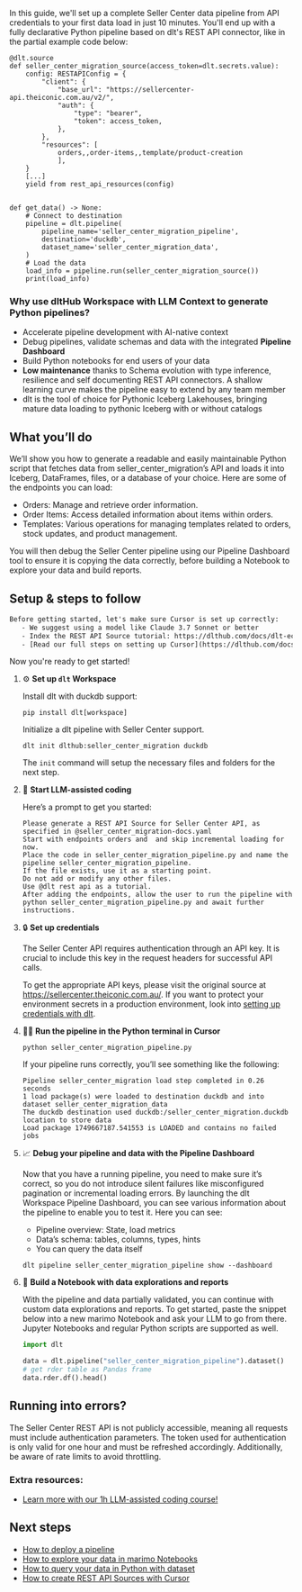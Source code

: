 In this guide, we'll set up a complete Seller Center data pipeline from API credentials to your first data load in just 10 minutes. You'll end up with a fully declarative Python pipeline based on dlt's REST API connector, like in the partial example code below:

```python-outcome
@dlt.source
def seller_center_migration_source(access_token=dlt.secrets.value):
    config: RESTAPIConfig = {
        "client": {
            "base_url": "https://sellercenter-api.theiconic.com.au/v2/",
            "auth": {
                "type": "bearer",
                "token": access_token,
            },
        },
        "resources": [
            orders,,order-items,,template/product-creation
            ],
    }
    [...]
    yield from rest_api_resources(config)


def get_data() -> None:
    # Connect to destination
    pipeline = dlt.pipeline(
        pipeline_name='seller_center_migration_pipeline',
        destination='duckdb',
        dataset_name='seller_center_migration_data', 
    )
    # Load the data
    load_info = pipeline.run(seller_center_migration_source())
    print(load_info) 
```

### Why use dltHub Workspace with LLM Context to generate Python pipelines?

- Accelerate pipeline development with AI-native context
- Debug pipelines, validate schemas and data with the integrated **Pipeline Dashboard**
- Build Python notebooks for end users of your data
- **Low maintenance** thanks to Schema evolution with type inference, resilience and self documenting REST API connectors. A shallow learning curve makes the pipeline easy to extend by any team member
- dlt is the tool of choice for Pythonic Iceberg Lakehouses, bringing mature data loading to pythonic Iceberg with or without catalogs

## What you’ll do

We’ll show you how to generate a readable and easily maintainable Python script that fetches data from seller_center_migration’s API and loads it into Iceberg, DataFrames, files, or a database of your choice. Here are some of the endpoints you can load:

- Orders: Manage and retrieve order information.
- Order Items: Access detailed information about items within orders.
- Templates: Various operations for managing templates related to orders, stock updates, and product management.

You will then debug the Seller Center pipeline using our Pipeline Dashboard tool to ensure it is copying the data correctly, before building a Notebook to explore your data and build reports.

## Setup & steps to follow

```default
Before getting started, let's make sure Cursor is set up correctly:
   - We suggest using a model like Claude 3.7 Sonnet or better
   - Index the REST API Source tutorial: https://dlthub.com/docs/dlt-ecosystem/verified-sources/rest_api/ and add it to context as **@dlt rest api**
   - [Read our full steps on setting up Cursor](https://dlthub.com/docs/dlt-ecosystem/llm-tooling/cursor-restapi#23-configuring-cursor-with-documentation)
```

Now you're ready to get started!

1. ⚙️ **Set up `dlt` Workspace**
    
    Install dlt with duckdb support:
    ```shell
    pip install dlt[workspace]
    ```

    Initialize a dlt pipeline with Seller Center support.
    ```shell
    dlt init dlthub:seller_center_migration duckdb
    ```

    The `init` command will setup the necessary files and folders for the next step.
    
2. 🤠 **Start LLM-assisted coding**
    
    Here’s a prompt to get you started:
    
    ```prompt
    Please generate a REST API Source for Seller Center API, as specified in @seller_center_migration-docs.yaml 
    Start with endpoints orders and  and skip incremental loading for now. 
    Place the code in seller_center_migration_pipeline.py and name the pipeline seller_center_migration_pipeline. 
    If the file exists, use it as a starting point. 
    Do not add or modify any other files. 
    Use @dlt rest api as a tutorial. 
    After adding the endpoints, allow the user to run the pipeline with python seller_center_migration_pipeline.py and await further instructions.
    ```

    
3. 🔒 **Set up credentials** 
    
    The Seller Center API requires authentication through an API key. It is crucial to include this key in the request headers for successful API calls.
    
    To get the appropriate API keys, please visit the original source at https://sellercenter.theiconic.com.au/.
    If you want to protect your environment secrets in a production environment, look into [setting up credentials with dlt](https://dlthub.com/docs/walkthroughs/add_credentials).
    
4. 🏃‍♀️ **Run the pipeline in the Python terminal in Cursor**
    
    ```shell
    python seller_center_migration_pipeline.py
    ```
    
    If your pipeline runs correctly, you’ll see something like the following:
    
    ```shell
    Pipeline seller_center_migration load step completed in 0.26 seconds
    1 load package(s) were loaded to destination duckdb and into dataset seller_center_migration_data
    The duckdb destination used duckdb:/seller_center_migration.duckdb location to store data
    Load package 1749667187.541553 is LOADED and contains no failed jobs
    ```
    
5. 📈 **Debug your pipeline and data with the Pipeline Dashboard**

    Now that you have a running pipeline, you need to make sure it’s correct, so you do not introduce silent failures like misconfigured pagination or incremental loading errors. By launching the dlt Workspace Pipeline Dashboard, you can see various information about the pipeline to enable you to test it. Here you can see:
    - Pipeline overview: State, load metrics
    - Data’s schema: tables, columns, types, hints
    - You can query the data itself
    
    ```shell
    dlt pipeline seller_center_migration_pipeline show --dashboard
    ```
    
6. 🐍 **Build a Notebook with data explorations and reports**

    With the pipeline and data partially validated, you can continue with custom data explorations and reports. To get started, paste the snippet below into a new marimo Notebook and ask your LLM to go from there. Jupyter Notebooks and regular Python scripts are supported as well.

    
    ```python
    import dlt

   data = dlt.pipeline("seller_center_migration_pipeline").dataset()
   # get rder table as Pandas frame
   data.rder.df().head()
    ```

## Running into errors?

The Seller Center REST API is not publicly accessible, meaning all requests must include authentication parameters. The token used for authentication is only valid for one hour and must be refreshed accordingly. Additionally, be aware of rate limits to avoid throttling.

### Extra resources:

- [Learn more with our 1h LLM-assisted coding course!](https://www.youtube.com/watch?v=GGid70rnJuM)

## Next steps

- [How to deploy a pipeline](https://dlthub.com/docs/walkthroughs/deploy-a-pipeline)
- [How to explore your data in marimo Notebooks](https://dlthub.com/docs/general-usage/dataset-access/marimo)
- [How to query your data in Python with dataset](https://dlthub.com/docs/general-usage/dataset-access/dataset)
- [How to create REST API Sources with Cursor](https://dlthub.com/docs/dlt-ecosystem/llm-tooling/cursor-restapi)